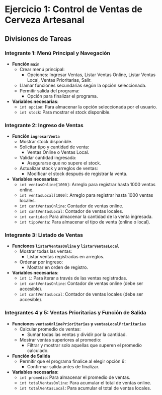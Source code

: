 # Ejercicio 1: Control de Ventas de Cerveza Artesanal
## Divisiones de Tareas
### Integrante 1: Menú Principal y Navegación
- **Función `main`**
  - Crear menú principal:
    - Opciones: Ingresar Ventas, Listar Ventas Online, Listar Ventas Local, Ventas Prioritarias, Salir.
  - Llamar funciones secundarias según la opción seleccionada.
  - Permitir salida del programa:
    - Opción para finalizar el programa.
- **Variables necesarias**:
  - `int opcion`: Para almacenar la opción seleccionada por el usuario.
  - `int stock`: Para mostrar el stock disponible.

### Integrante 2: Ingreso de Ventas
- **Función `ingresarVenta`**
  - Mostrar stock disponible.
  - Solicitar tipo y cantidad de venta:
    - Ventas Online o Ventas Local.
  - Validar cantidad ingresada:
    - Asegurarse que no supere el stock.
  - Actualizar stock y arreglos de ventas:
    - Modificar el stock después de registrar la venta.
- **Variables necesarias**:
  - `int ventasOnline[1000]`: Arreglo para registrar hasta 1000 ventas online.
  - `int ventasLocal[1000]`: Arreglo para registrar hasta 1000 ventas locales.
  - `int cantVentasOnline`: Contador de ventas online.
  - `int cantVentasLocal`: Contador de ventas locales.
  - `int cantidad`: Para almacenar la cantidad de la venta ingresada.
  - `int tipoVenta`: Para almacenar el tipo de venta (online o local).

### Integrante 3: Listado de Ventas
- **Funciones `listarVentasOnline` y `listarVentasLocal`**
  - Mostrar todas las ventas:
    - Listar ventas registradas en arreglos.
  - Ordenar por ingreso:
    - Mostrar en orden de registro.
- **Variables necesarias**:
  - `int i`: Para iterar a través de las ventas registradas.
  - `int cantVentasOnline`: Contador de ventas online (debe ser accesible).
  - `int cantVentasLocal`: Contador de ventas locales (debe ser accesible).

### Integrantes 4 y 5: Ventas Prioritarias y Función de Salida
- **Funciones `ventasOnlinePrioritarias` y `ventasLocalPrioritarias`**
  - Calcular promedio de ventas:
    - Sumar todas las ventas y dividir por la cantidad.
  - Mostrar ventas superiores al promedio:
    - Filtrar y mostrar solo aquellas que superen el promedio calculado.
- **Función de Salida**
  - Permitir que el programa finalice al elegir opción 6:
    - Confirmar salida antes de finalizar.
- **Variables necesarias**:
  - `int promedio`: Para almacenar el promedio de ventas.
  - `int totalVentasOnline`: Para acumular el total de ventas online.
  - `int totalVentasLocal`: Para acumular el total de ventas locales.